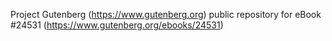 Project Gutenberg (https://www.gutenberg.org) public repository for eBook #24531 (https://www.gutenberg.org/ebooks/24531)
